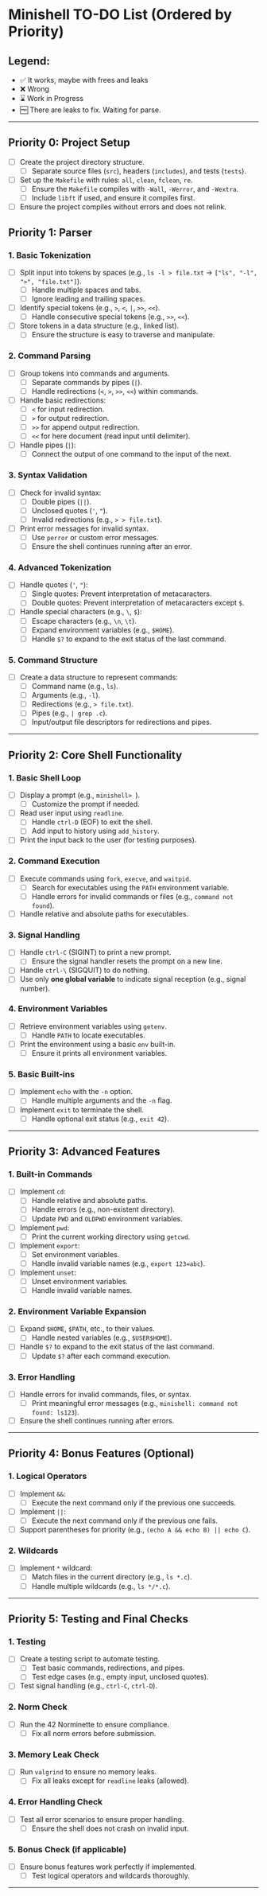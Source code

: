 # Minishell TO-DO List (Ordered by Priority)

## Legend:
- ✅ It works, maybe with frees and leaks
- ❌ Wrong
- ⌛ Work in Progress
- 🆓 There are leaks to fix. Waiting for parse.

---
## **Priority 0: Project Setup**
- [ ] Create the project directory structure.
  - [ ] Separate source files (`src`), headers (`includes`), and tests (`tests`).
- [ ] Set up the `Makefile` with rules: `all`, `clean`, `fclean`, `re`.
  - [ ] Ensure the `Makefile` compiles with `-Wall`, `-Werror`, and `-Wextra`.
  - [ ] Include `libft` if used, and ensure it compiles first.
- [ ] Ensure the project compiles without errors and does not relink.

## **Priority 1: Parser**

### **1. Basic Tokenization**
- [ ] Split input into tokens by spaces (e.g., `ls -l > file.txt` → `["ls", "-l", ">", "file.txt"]`).
  - [ ] Handle multiple spaces and tabs.
  - [ ] Ignore leading and trailing spaces.
- [ ] Identify special tokens (e.g., `>`, `<`, `|`, `>>`, `<<`).
  - [ ] Handle consecutive special tokens (e.g., `>>`, `<<`).
- [ ] Store tokens in a data structure (e.g., linked list).
  - [ ] Ensure the structure is easy to traverse and manipulate.

### **2. Command Parsing**
- [ ] Group tokens into commands and arguments.
  - [ ] Separate commands by pipes (`|`).
  - [ ] Handle redirections (`<`, `>`, `>>`, `<<`) within commands.
- [ ] Handle basic redirections:
  - [ ] `<` for input redirection.
  - [ ] `>` for output redirection.
  - [ ] `>>` for append output redirection.
  - [ ] `<<` for here document (read input until delimiter).
- [ ] Handle pipes (`|`):
  - [ ] Connect the output of one command to the input of the next.

### **3. Syntax Validation**
- [ ] Check for invalid syntax:
  - [ ] Double pipes (`||`).
  - [ ] Unclosed quotes (`'`, `"`).
  - [ ] Invalid redirections (e.g., `> > file.txt`).
- [ ] Print error messages for invalid syntax.
  - [ ] Use `perror` or custom error messages.
  - [ ] Ensure the shell continues running after an error.

### **4. Advanced Tokenization**
- [ ] Handle quotes (`'`, `"`):
  - [ ] Single quotes: Prevent interpretation of metacaracters.
  - [ ] Double quotes: Prevent interpretation of metacaracters except `$`.
- [ ] Handle special characters (e.g., `\`, `$`):
  - [ ] Escape characters (e.g., `\n`, `\t`).
  - [ ] Expand environment variables (e.g., `$HOME`).
  - [ ] Handle `$?` to expand to the exit status of the last command.

### **5. Command Structure**
- [ ] Create a data structure to represent commands:
  - [ ] Command name (e.g., `ls`).
  - [ ] Arguments (e.g., `-l`).
  - [ ] Redirections (e.g., `> file.txt`).
  - [ ] Pipes (e.g., `| grep .c`).
  - [ ] Input/output file descriptors for redirections and pipes.

---

## **Priority 2: Core Shell Functionality**

### **1. Basic Shell Loop**
- [ ] Display a prompt (e.g., `minishell> `).
  - [ ] Customize the prompt if needed.
- [ ] Read user input using `readline`.
  - [ ] Handle `ctrl-D` (EOF) to exit the shell.
  - [ ] Add input to history using `add_history`.
- [ ] Print the input back to the user (for testing purposes).

### **2. Command Execution**
- [ ] Execute commands using `fork`, `execve`, and `waitpid`.
  - [ ] Search for executables using the `PATH` environment variable.
  - [ ] Handle errors for invalid commands or files (e.g., `command not found`).
- [ ] Handle relative and absolute paths for executables.

### **3. Signal Handling**
- [ ] Handle `ctrl-C` (SIGINT) to print a new prompt.
  - [ ] Ensure the signal handler resets the prompt on a new line.
- [ ] Handle `ctrl-\` (SIGQUIT) to do nothing.
- [ ] Use only **one global variable** to indicate signal reception (e.g., signal number).

### **4. Environment Variables**
- [ ] Retrieve environment variables using `getenv`.
  - [ ] Handle `PATH` to locate executables.
- [ ] Print the environment using a basic `env` built-in.
  - [ ] Ensure it prints all environment variables.

### **5. Basic Built-ins**
- [ ] Implement `echo` with the `-n` option.
  - [ ] Handle multiple arguments and the `-n` flag.
- [ ] Implement `exit` to terminate the shell.
  - [ ] Handle optional exit status (e.g., `exit 42`).

---

## **Priority 3: Advanced Features**

### **1. Built-in Commands**
- [ ] Implement `cd`:
  - [ ] Handle relative and absolute paths.
  - [ ] Handle errors (e.g., non-existent directory).
  - [ ] Update `PWD` and `OLDPWD` environment variables.
- [ ] Implement `pwd`:
  - [ ] Print the current working directory using `getcwd`.
- [ ] Implement `export`:
  - [ ] Set environment variables.
  - [ ] Handle invalid variable names (e.g., `export 123=abc`).
- [ ] Implement `unset`:
  - [ ] Unset environment variables.
  - [ ] Handle invalid variable names.

### **2. Environment Variable Expansion**
- [ ] Expand `$HOME`, `$PATH`, etc., to their values.
  - [ ] Handle nested variables (e.g., `$USER$HOME`).
- [ ] Handle `$?` to expand to the exit status of the last command.
  - [ ] Update `$?` after each command execution.

### **3. Error Handling**
- [ ] Handle errors for invalid commands, files, or syntax.
  - [ ] Print meaningful error messages (e.g., `minishell: command not found: ls123`).
- [ ] Ensure the shell continues running after errors.

---

## **Priority 4: Bonus Features (Optional)**

### **1. Logical Operators**
- [ ] Implement `&&`:
  - [ ] Execute the next command only if the previous one succeeds.
- [ ] Implement `||`:
  - [ ] Execute the next command only if the previous one fails.
- [ ] Support parentheses for priority (e.g., `(echo A && echo B) || echo C`).

### **2. Wildcards**
- [ ] Implement `*` wildcard:
  - [ ] Match files in the current directory (e.g., `ls *.c`).
  - [ ] Handle multiple wildcards (e.g., `ls */*.c`).

---

## **Priority 5: Testing and Final Checks**

### **1. Testing**
- [ ] Create a testing script to automate testing.
  - [ ] Test basic commands, redirections, and pipes.
  - [ ] Test edge cases (e.g., empty input, unclosed quotes).
- [ ] Test signal handling (e.g., `ctrl-C`, `ctrl-D`).

### **2. Norm Check**
- [ ] Run the 42 Norminette to ensure compliance.
  - [ ] Fix all norm errors before submission.

### **3. Memory Leak Check**
- [ ] Run `valgrind` to ensure no memory leaks.
  - [ ] Fix all leaks except for `readline` leaks (allowed).

### **4. Error Handling Check**
- [ ] Test all error scenarios to ensure proper handling.
  - [ ] Ensure the shell does not crash on invalid input.

### **5. Bonus Check (if applicable)**
- [ ] Ensure bonus features work perfectly if implemented.
  - [ ] Test logical operators and wildcards thoroughly.

---